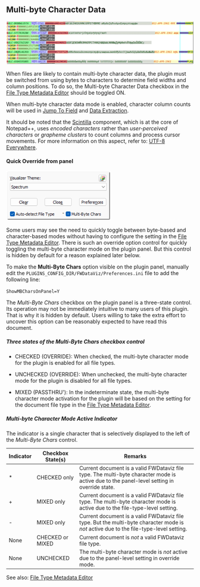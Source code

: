 ## Multi-byte Character Data

![Multi-byte_Character_Data](https://raw.githubusercontent.com/shriprem/FWDataViz/master/images/multibyte_character_data.png)

When files are likely to contain multi-byte character data, the plugin must be switched from using bytes to characters to determine field widths and column positions. To do so, the Multi-byte Character Data checkbox in the [File Type Metadata Editor](https://github.com/shriprem/FWDataViz/blob/master/docs/file_type_config_dialog.md) should be toggled ON.

When multi-byte character data mode is enabled, character column counts will be used in [Jump To Field](https://github.com/shriprem/FWDataViz/blob/master/README.md#jump-to-field-popup) and [Data Extraction](https://github.com/shriprem/FWDataViz/blob/master/docs/data_extract_dialog.md).

It should be noted that the [Scintilla](https://www.scintilla.org/index.html) component, which is at the core of Notepad++, uses *encoded characters* rather than *user-perceived characters* or *grapheme clusters* to count columns and process cursor movements. For more information on this aspect, refer to: [UTF-8 Everywhere](http://utf8everywhere.org).

#### Quick Override from panel

![Multi-byte_Chars_Panel_Override](https://raw.githubusercontent.com/shriprem/FWDataViz/master/images/multibyte_chars_panel_override.png)

Some users may see the need to quickly toggle between byte-based and character-based modes without having to configure the setting in the [File Type Metadata Editor](https://github.com/shriprem/FWDataViz/blob/master/docs/file_type_config_dialog.md). There is such an override option control for quickly toggling the multi-byte character mode on the plugin panel. But this control is hidden by default for a reason explained later below.

To make the **Multi-Byte Chars** option visible on the plugin panel, manually edit the `PLUGINS_CONFIG_DIR/FWDataViz/Preferences.ini` file to add the following line:

``
ShowMBCharsOnPanel=Y
``

The *Multi-Byte Chars* checkbox on the plugin panel is a three-state control. Its operation may not be immediately intuitive to many users of this plugin. That is why it is hidden by default. Users willing to take the extra effort to uncover this option can be reasonably expected to have read this document.

##### Three states of the *Multi-Byte Chars* checkbox control
* CHECKED (OVERRIDE): When checked, the multi-byte character mode for the plugin is enabled for all file types.

* UNCHECKED (OVERRIDE): When unchecked, the multi-byte character mode for the plugin is disabled for all file types.

* MIXED (PASSTHRU'): In the indeterminate state, the multi-byte character mode activation for the plugin will be based on the setting for the document file type in the [File Type Metadata Editor](https://github.com/shriprem/FWDataViz/blob/master/docs/file_type_config_dialog.md).

##### Multi-byte Character Mode Active Indicator
The indicator is a single character that is selectively displayed to the left of the *Multi-Byte Chars* control.

| Indicator | Checkbox State(s) | Remarks |
|---|---|---|
| *  | CHECKED only | Current document is a valid FWDataviz file type. The multi-byte character mode is active due to the panel-level setting in override state. |
| + | MIXED only | Current document is a valid FWDataviz file type. The multi-byte character mode is active due to the file-type-level setting. |
| - | MIXED only | Current document is a valid FWDataviz file type. But the multi-byte character mode is *not* active due to the file-type-level setting. |
| None | CHECKED or MIXED | Current document is *not* a valid FWDataviz file type. |
| None | UNCHECKED | The multi-byte character mode is *not* active due to the panel-level setting in override mode. |

See also: [File Type Metadata Editor](https://github.com/shriprem/FWDataViz/blob/master/docs/file_type_config_dialog.md)
